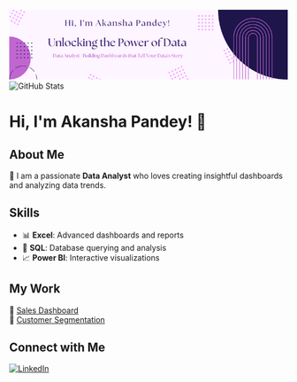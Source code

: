![Banner](https://github.com/AkanshaPandey03/AkanshaPandey03/blob/main/AKS.png?raw=true)
![GitHub Stats](https://github-readme-stats.vercel.app/api?AkanshaPandey03=AkanshaPandey03&show_icons=true&theme=radical)


# Hi, I'm Akansha Pandey! 👋

## About Me  
🌟 I am a passionate **Data Analyst** who loves creating insightful dashboards and analyzing data trends.

## Skills  
- 📊 **Excel**: Advanced dashboards and reports  
- 💾 **SQL**: Database querying and analysis  
- 📈 **Power BI**: Interactive visualizations  

## My Work  
🔗 [Sales Dashboard](https://github.com/AkanshaPandey03/Sales-Dashboard)  
🔗 [Customer Segmentation](https://github.com/YourUsername/Customer-Segmentation)

## Connect with Me  
[![LinkedIn](https://img.shields.io/badge/LinkedIn-blue?logo=linkedin)](www.linkedin.com/in/akansha-pandey-a8bb56327)


